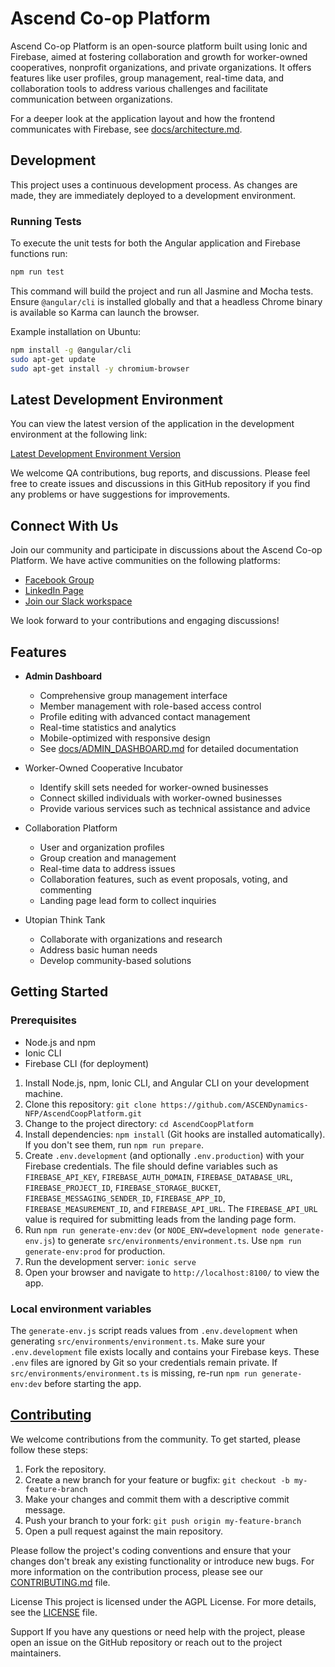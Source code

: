 # Ascend Co-op Platform

Ascend Co-op Platform is an open-source platform built using Ionic and Firebase, aimed at fostering collaboration and growth for worker-owned cooperatives, nonprofit organizations, and private organizations. It offers features like user profiles, group management, real-time data, and collaboration tools to address various challenges and facilitate communication between organizations.

For a deeper look at the application layout and how the frontend communicates with Firebase, see [docs/architecture.md](docs/architecture.md).


## Development

This project uses a continuous development process. As changes are made, they are immediately deployed to a development environment.

### Running Tests

To execute the unit tests for both the Angular application and Firebase functions run:

```bash
npm run test
```

This command will build the project and run all Jasmine and Mocha tests. Ensure
`@angular/cli` is installed globally and that a headless Chrome binary is
available so Karma can launch the browser.

Example installation on Ubuntu:

```bash
npm install -g @angular/cli
sudo apt-get update
sudo apt-get install -y chromium-browser
```

## Latest Development Environment

You can view the latest version of the application in the development environment at the following link:

[Latest Development Environment Version](https://ascendcoopplatform-dev.web.app/)

We welcome QA contributions, bug reports, and discussions. Please feel free to create issues and discussions in this GitHub repository if you find any problems or have suggestions for improvements.

## Connect With Us

Join our community and participate in discussions about the Ascend Co-op Platform. We have active communities on the following platforms:

- [Facebook Group](https://www.facebook.com/groups/ascendynamics)
- [LinkedIn Page](https://www.linkedin.com/company/ascendynamics-nfp)
- [Join our Slack workspace](https://join.slack.com/t/ascendynamicsnfp/shared_invite/zt-1vkqh53sw-BchYV8NmOhOOkRIp8~L~xw)

We look forward to your contributions and engaging discussions!

## Features

- **Admin Dashboard** 
  - Comprehensive group management interface
  - Member management with role-based access control
  - Profile editing with advanced contact management
  - Real-time statistics and analytics
  - Mobile-optimized with responsive design
  - See [docs/ADMIN_DASHBOARD.md](docs/ADMIN_DASHBOARD.md) for detailed documentation

- Worker-Owned Cooperative Incubator

  - Identify skill sets needed for worker-owned businesses
  - Connect skilled individuals with worker-owned businesses
  - Provide various services such as technical assistance and advice

- Collaboration Platform

  - User and organization profiles
  - Group creation and management
  - Real-time data to address issues
  - Collaboration features, such as event proposals, voting, and commenting
  - Landing page lead form to collect inquiries

- Utopian Think Tank
  - Collaborate with organizations and research
  - Address basic human needs
  - Develop community-based solutions

## Getting Started

### Prerequisites

- Node.js and npm
- Ionic CLI
- Firebase CLI (for deployment)

1. Install Node.js, npm, Ionic CLI, and Angular CLI on your development machine.
2. Clone this repository: `git clone https://github.com/ASCENDynamics-NFP/AscendCoopPlatform.git`
3. Change to the project directory: `cd AscendCoopPlatform`
4. Install dependencies: `npm install` (Git hooks are installed automatically). If you don't see them, run `npm run prepare`.
5. Create `.env.development` (and optionally `.env.production`) with your Firebase credentials. The file should define variables such as `FIREBASE_API_KEY`, `FIREBASE_AUTH_DOMAIN`, `FIREBASE_DATABASE_URL`, `FIREBASE_PROJECT_ID`, `FIREBASE_STORAGE_BUCKET`, `FIREBASE_MESSAGING_SENDER_ID`, `FIREBASE_APP_ID`, `FIREBASE_MEASUREMENT_ID`, and `FIREBASE_API_URL`.
   The `FIREBASE_API_URL` value is required for submitting leads from the landing page form.
6. Run `npm run generate-env:dev` (or `NODE_ENV=development node generate-env.js`) to generate `src/environments/environment.ts`. Use `npm run generate-env:prod` for production.
7. Run the development server: `ionic serve`
8. Open your browser and navigate to `http://localhost:8100/` to view the app.

### Local environment variables

The `generate-env.js` script reads values from `.env.development` when generating `src/environments/environment.ts`. Make sure your `.env.development` file exists locally and contains your Firebase keys. These `.env` files are ignored by Git so your credentials remain private. If `src/environments/environment.ts` is missing, re-run `npm run generate-env:dev` before starting the app.

## [Contributing](CONTRIBUTING.md)

We welcome contributions from the community. To get started, please follow these steps:

1. Fork the repository.
2. Create a new branch for your feature or bugfix: `git checkout -b my-feature-branch`
3. Make your changes and commit them with a descriptive commit message.
4. Push your branch to your fork: `git push origin my-feature-branch`
5. Open a pull request against the main repository.

Please follow the project's coding conventions and ensure that your changes don't break any existing functionality or introduce new bugs. For more information on the contribution process, please see our [CONTRIBUTING.md](CONTRIBUTING.md) file.

License
This project is licensed under the AGPL License. For more details, see the [LICENSE](https://opensource.org/license/agpl-v3) file.

Support
If you have any questions or need help with the project, please open an issue on the GitHub repository or reach out to the project maintainers.
